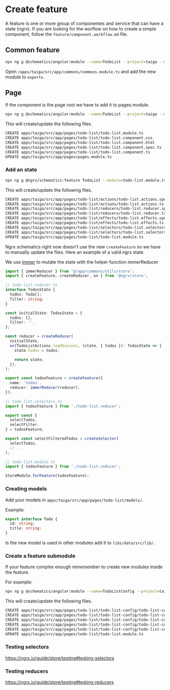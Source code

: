 # Create feature

A feature is one or more group of componentes and service that can have a state (ngrx). 
If you are looking for the worflow on how to create a simple component, follow the `feature/component.workflow.md` file.

## Common feature

```bash
npx ng g @schematics/angular:module --name=TodoList --project=taiga --module=commons.module --path=apps/taiga/src/app/commons
```

Open `/apps/taiga/src/app/commons/commons.module.ts` and add the new module to `exports`.

## Page

If the component is the page root we have to add it to pages.module.

```bash
npx ng g @schematics/angular:module --name=TodoList --project=taiga --module=pages.module --path=apps/taiga/src/app/pages --route=todos
```

This will create/update the following files.

```bash
CREATE apps/taiga/src/app/pages/todo-list/todo-list.module.ts
CREATE apps/taiga/src/app/pages/todo-list/todo-list.component.css
CREATE apps/taiga/src/app/pages/todo-list/todo-list.component.html
CREATE apps/taiga/src/app/pages/todo-list/todo-list.component.spec.ts
CREATE apps/taiga/src/app/pages/todo-list/todo-list.component.ts
UPDATE apps/taiga/src/app/pages/pages.module.ts
```

### Add an state

```bash
npx ng g @ngrx/schematics:feature TodoList --module=todo-list.module.ts --project=taiga --path=apps/taiga/src/app/pages/todo-list --group --no-interactive
```

This will create/update the following files.

```bash
CREATE apps/taiga/src/app/pages/todo-list/actions/todo-list.actions.spec.ts
CREATE apps/taiga/src/app/pages/todo-list/actions/todo-list.actions.ts
CREATE apps/taiga/src/app/pages/todo-list/reducers/todo-list.reducer.spec.ts
CREATE apps/taiga/src/app/pages/todo-list/reducers/todo-list.reducer.ts
CREATE apps/taiga/src/app/pages/todo-list/effects/todo-list.effects.spec.ts
CREATE apps/taiga/src/app/pages/todo-list/effects/todo-list.effects.ts
CREATE apps/taiga/src/app/pages/todo-list/selectors/todo-list.selectors.spec.ts
CREATE apps/taiga/src/app/pages/todo-list/selectors/todo-list.selectors.ts
UPDATE apps/taiga/src/app/pages/todo-list/todo-list.module.ts
```

Ngrx schematics right now doesn't use the new `createFeature` so we have to manually update the files. Here an example of a valid ngrx state.

We use [immer](https://github.com/immerjs/immer) to mutate the state with the helper function  immerReducer

```ts
import { immerReducer } from '@/app/commons/utils/store';
import { createFeature, createReducer, on } from '@ngrx/store';

// todo-list.reducer.ts
interface TodosState {
  todos: Todo[];
  filter: string;
}

const initialState: TodosState = {
  todos: [],
  filter: '',
};

const reducer = createReducer(
  initialState,
  on(TodoListActions.loadSuccess, (state, { todos }): TodosState => {
    state.todos = todos;

    return state;
  }),
);

export const todosFeature = createFeature({
  name: 'todos',
  reducer: immerReducer(reducer),
});

// todo-list.selectors.ts
import { todosFeature } from './todo-list.reducer';

export const {
  selectTodos,
  selectFilter,
} = todosFeature;

export const selectFilteredTodos = createSelector(
  selectTodos,
  // ...
);

// todo-list.module.ts
import { todosFeature } from './todo-list.reducer';

StoreModule.forFeature(todosFeature);
```

### Creating models

Add your models in `apps/taiga/src/app/pages/todo-list/models/`.

Example:

```ts
export interface Todo {
  id: string;
  title: string;
}
```

Is the new model is used in other modules add it to `libs/data/src/lib/`.

### Create a feature submodule

If your feature complex enough rememember to create new modules inside the feature.

For example: 

```bash
npx ng g @schematics/angular:module --name=TodoListConfig --project=taiga --module=todo-list.module --path=apps/taiga/src/app/pages/todo-list --route=config
```

This will create/update the following files.

```bash
CREATE apps/taiga/src/app/pages/todo-list/todo-list-config/todo-list-config.module.ts
CREATE apps/taiga/src/app/pages/todo-list/todo-list-config/todo-list-config.component.css
CREATE apps/taiga/src/app/pages/todo-list/todo-list-config/todo-list-config.component.html
CREATE apps/taiga/src/app/pages/todo-list/todo-list-config/todo-list-config.component.spec.ts
CREATE apps/taiga/src/app/pages/todo-list/todo-list-config/todo-list-config.component.ts
UPDATE apps/taiga/src/app/pages/todo-list/todo-list.module.ts
```

### Testing selectors

https://ngrx.io/guide/store/testing#testing-selectors

### Testing reducers

https://ngrx.io/guide/store/testing#testing-reducers
